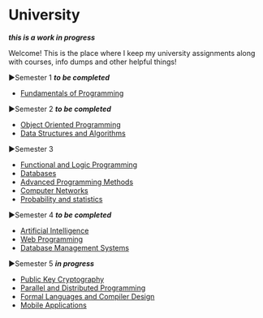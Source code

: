 # University

***this is a work in progress***

Welcome! This is the place where I keep my university assignments along with courses, info dumps and other helpful things!

▶Semester 1 ***to be completed***
   - [Fundamentals of Programming](https://github.com/DiaconuAna/Fundamentals-of-Programming)

▶Semester 2 ***to be completed*** 
   - [Object Oriented Programming](https://github.com/DiaconuAna/OOP)
   - [Data Structures and Algorithms](https://github.com/DiaconuAna/Data-Structures-and-Algorithms)

▶Semester 3 
 
   * [Functional and Logic Programming](https://github.com/913-Diaconu-Ana/Functional-and-Logic-Programming)
   * [Databases](https://github.com/913-Diaconu-Ana/Databases)  
   * [Advanced Programming Methods](https://github.com/913-Diaconu-Ana/Advanced-Programming-Methods)
   * [Computer Networks](https://github.com/913-Diaconu-Ana/ComputerNetworks)
   * [Probability and statistics](https://github.com/913-Diaconu-Ana/Probability-and-Statistics)
   
▶Semester 4 ***to be completed***

   - [Artificial Intelligence](https://github.com/DiaconuAna/Artificial-Intelligence)
   - [Web Programming](https://github.com/DiaconuAna/Web-Programming)
   - [Database Management Systems](https://github.com/DiaconuAna/Databases-Management-Systems)
   
▶Semester 5 ***in progress***
   
   - [Public Key Cryptography](https://github.com/DiaconuAna/Public-Key-Cryptography)
   - [Parallel and Distributed Programming](https://github.com/DiaconuAna/Parallel-and-Distributed-Programming)
   - [Formal Languages and Compiler Design](https://github.com/DiaconuAna/Formal-Languages-and-Compiler-Design)
   - [Mobile Applications](https://github.com/DiaconuAna/Mobile-Applications)
